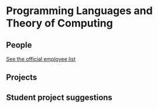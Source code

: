 # Programming Languages and Theory of Computing

## People

[See the official employee list](https://di.ku.dk/english/staff/vip/researchers_pltc/)

## Projects

## Student project suggestions
